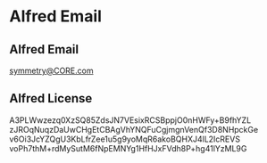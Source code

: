 # Alfred Email

## Alfred Email
symmetry@CORE.com

## Alfred License
A3PLWwzezq0XzSQ85ZdsJN7VEsixRCSBppjO0nHWFy+B9fhYZL
zJROqNuqzDaUwCHgEtCBAgVhYNQFuCgjmgnVenQf3D8NHpckGe
v6Oi3JcYZQgU3KbLfrZee1u5g9yoMqR6akoBQHXJ4lL2IcREVS
voPh7thM+rdMySutM6fNpEMNYg1HfHJxFVdh8P+hg41lYzML9G
